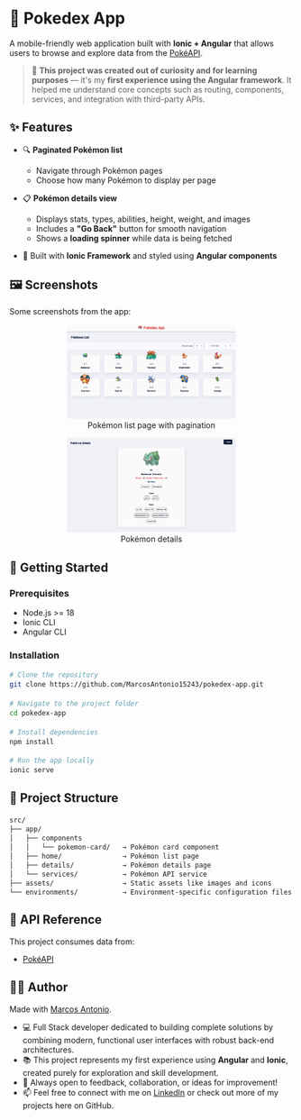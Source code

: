 # 📱 Pokedex App

A mobile-friendly web application built with **Ionic + Angular** that allows users to browse and explore data from the [PokéAPI](https://pokeapi.co).

> 🧪 **This project was created out of curiosity and for learning purposes** — it's my **first experience using the Angular framework**. It helped me understand core concepts such as routing, components, services, and integration with third-party APIs.

## ✨ Features

- 🔍 **Paginated Pokémon list**
  - Navigate through Pokémon pages
  - Choose how many Pokémon to display per page

- 📋 **Pokémon details view**
  - Displays stats, types, abilities, height, weight, and images
  - Includes a **"Go Back"** button for smooth navigation
  - Shows a **loading spinner** while data is being fetched

- 💅 Built with **Ionic Framework** and styled using **Angular components**


## 🖼️ Screenshots

Some screenshots from the app:

<p align="center">
  <img src="./assets/screenshots/pokemon-list.png" width="300" />
  <br>Pokémon list page with pagination
</p>

<p align="center">
  <img src="./assets/screenshots/pokemon-details.png" width="300" />
  <br>Pokémon details
</p>

## 🚀 Getting Started

### Prerequisites

- Node.js >= 18
- Ionic CLI
- Angular CLI

### Installation

```bash
# Clone the repository
git clone https://github.com/MarcosAntonio15243/pokedex-app.git

# Navigate to the project folder
cd pokedex-app

# Install dependencies
npm install

# Run the app locally
ionic serve
```

## 📁 Project Structure

```
src/
├── app/
│   ├── components
│   │   └── pokemon-card/   → Pokémon card component
│   ├── home/               → Pokémon list page
│   ├── details/            → Pokémon details page
│   └── services/           → Pokémon API service
├── assets/                 → Static assets like images and icons
└── environments/           → Environment-specific configuration files
```

## 🔗 API Reference

This project consumes data from:

- [PokéAPI](https://pokeapi.co)

## 🙋‍♂️ Author

Made with  [Marcos Antonio](https://github.com/MarcosAntonio15243).

- 💻 Full Stack developer dedicated to building complete solutions by combining modern, functional user interfaces with robust back-end architectures.
- 📚 This project represents my first experience using **Angular** and **Ionic**, created purely for exploration and skill development.
- 🚀 Always open to feedback, collaboration, or ideas for improvement!
- 📫 Feel free to connect with me on [LinkedIn](https://www.linkedin.com/in/marcos-antonio-18059b234) or check out more of my projects here on GitHub.